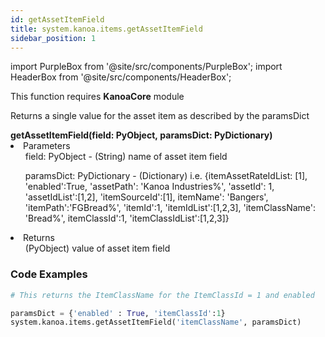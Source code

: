 ```yaml
---
id: getAssetItemField
title: system.kanoa.items.getAssetItemField
sidebar_position: 1
---
```

import PurpleBox from '@site/src/components/PurpleBox';
import HeaderBox from '@site/src/components/HeaderBox';

<PurpleBox>This function requires <b>KanoaCore</b> module</PurpleBox>


<HeaderBox header="Description">Returns a single value for the asset item as described by the paramsDict </HeaderBox>

<HeaderBox header="Syntax">
    <b>getAssetItemField(field: PyObject, paramsDict: PyDictionary)</b>
    <li> Parameters <br /> 
        <ul> field: PyObject - (String) name of asset item field </ul>
        <ul> paramsDict: PyDictionary - (Dictionary) i.e. &#123;itemAssetRateIdList: [1], 'enabled':True, 'assetPath': 'Kanoa Industries%', 'assetId': 1, 'assetIdList':[1,2], 'itemSourceId':[1], itemName': 'Bangers', 'itemPath':'FGBread%', 'itemId':1, 'itemIdList':[1,2,3], 'itemClassName': 'Bread%', itemClassId':1, 'itemClassIdList':[1,2,3]} </ul> 
    </li>
    <li> Returns <br /> 
        <ul> (PyObject) value of asset item field </ul>
    </li>
</HeaderBox>

### Code Examples

```py
# This returns the ItemClassName for the ItemClassId = 1 and enabled

paramsDict = {'enabled' : True, 'itemClassId':1}
system.kanoa.items.getAssetItemField('itemClassName', paramsDict)
```